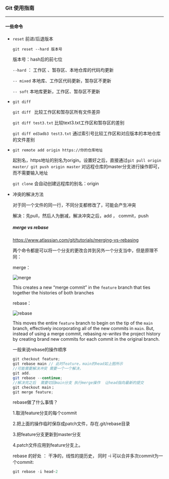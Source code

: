 ### Git 使用指南

---

#### 一些命令

- ``reset``  前进/后退版本

  ``git reset --hard 版本号``  
  
   版本号：hash后的前七位
  
  ``--hard`` ： 工作区 、暂存区、本地仓库的代码均更新
  
  ``-- mixed``  本地库、工作区代码更新，暂存区不更新
  
  ``-- soft``  本地库更新，工作区、暂存区不更新

- ``git diff``

  ``git diff `` 比较工作区和暂存区所有文件差异

  ``git diff test3.txt``  比较text3.txt工作区和暂存区的差别

  ``git diff ed3adb3 test3.txt`` 通过索引号比较工作区和对应版本的本地仓库的文件差别

- ``git remote add origin https://你的仓库地址``

  起别名，https地址的别名为origin。设置好之后，直接通过``git pull origin master/ git push origin master``  对远程仓库的master分支进行操作即可，而不需要输入地址

  ``git clone``  会自动创建远程库的别名：origin

- 冲突的解决方法

  对于同一个文件的同一行，不同分支都修改了，可能会产生冲突

  解决：先pull，然后人为删减，解决冲突之后，add ， commit，push
  
  ##### merge vs rebase
  
  https://www.atlassian.com/git/tutorials/merging-vs-rebasing
  
  两个命令都是可以将一个分支的更改合并到另外一个分支当中，但是原理不同：
  
  merge：
  
  ![merge](C:\Users\XXX\Desktop\gitPic\merge.png)
  
  This creates a new “merge commit” in the `feature` branch that ties together the histories of both branches
  
  rebase：
  
  ![rebase](C:\Users\XXX\Desktop\gitPic\rebase.png)
  
  This moves the entire `feature` branch to begin on the tip of the `main` branch, effectively incorporating all of the new commits in `main`. But, instead of using a merge commit, rebasing *re-writes* the project history by creating brand new commits for each commit in the original branch.
  
  一般来说rebase的操作顺序
  
  ```java
  git checkout feature;
  git rebase main // 此时feature，main的head如上图所示
  //可能需要解决冲突 需要一个一个解决，
  git add.
  git rebase --continue;
  //解决完之后  需要切回main分支 执行merge操作  让head指向最新的提交
  git checkout main；
  git merge feature;
  ```
  
  rebase做了什么事情？
  
  1.取消feature分支的每个commit
  
  2.把上面的操作临时保存成patch文件，存在.git/rebase目录
  
  3.把feature分支更新到master分支
  
  4.patch文件应用到feature分支上。
  
  rebase 的好处 ： 干净的，线性的提历史， 同时 -i 可以合并多次commit为一个commit:
  
  ```java
  git rebase -i head~2
  ```
